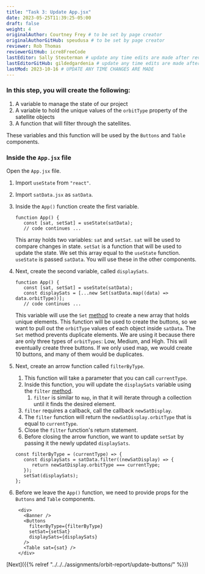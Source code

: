 ```yaml
---
title: "Task 3: Update App.jsx"
date: 2023-05-25T11:39:25-05:00
draft: false
weight: 4
originalAuthor: Courtney Frey # to be set by page creator
originalAuthorGitHub: speudusa # to be set by page creator
reviewer: Rob Thomas
reviewerGitHub: icre8FreeCode
lastEditor: Sally Steuterman # update any time edits are made after review
lastEditorGitHub: gildedgardenia # update any time edits are made after review
lastMod: 2023-10-16 # UPDATE ANY TIME CHANGES ARE MADE
---
```


### In this step, you will create the following:
1. A variable to manage the state of our project
1. A variable to hold the unique values of the `orbitType` property of the satellite objects
1. A function that will filter through the satellites.

These variables and this function will be used by the `Buttons` and `Table` components.

### Inside the `App.jsx` file
Open the `App.jsx` file.  

1. Import `useState` from `"react"`.
1. Import `satData.jsx` as `satData`.
1. Inside the `App()` function create the first variable.
   ```react{linenos=table,hl_lines=[],linenostart=7}
   function App() {
      const [sat, setSat] = useState(satData);
      // code continues ...
   ```
   This array holds two variables: `sat` and `setSat`.  `sat` will be used to compare changes in state.  `setSat` is a function that will be used to update the state.  We set this array equal to the `useState` function.  `useState` is passed `satData`. You will use these in the other components.

1. Next, create the second variable, called `displaySats`.  
      ```react{linenos=table,hl_lines=[3],linenostart=7}
      function App() {
         const [sat, setSat] = useState(satData);
         const displaySats = [...new Set(satData.map((data) => data.orbitType))];
         // code continues ...
      ```
   This variable will use the `Set` [method](https://developer.mozilla.org/en-US/docs/Web/JavaScript/Reference/Global_Objects/Set) to create a new array that holds unique elements.  This function will be used to create the buttons, so we want to pull out the `orbitType` values of each object inside `satData`.  The `Set` method prevents duplicate elements.  We are using it because there are only three types of `orbitTypes`: Low, Medium, and High.  This will eventually create three buttons.  If we only used map, we would create 10 buttons, and many of them would be duplicates. 

1. Next, create an arrow function called `filterByType`.  
   1. This function will take a parameter that you can call `currentType`.
   1. Inside this function, you will update the `displaySats` variable using the `filter` [method](https://upmostly.com/tutorials/react-filter-filtering-arrays-in-react-with-examples).  
      1. `filter` is similar to `map`, in that it will iterate through a collection until it finds the desired element.
   1. `filter` requires a callback, call the callback `newSatDisplay`.  
   1. The `filter` function will return the `newSatDisplay.orbitType` that is equal to `currentType`.  
   1. Close the `filter` function's return statement.  
   1. Before closing the arrow function, we want to update `setSat` by passing it the newly updated `displaySats`.  

   ```react{linenos=table,hl_lines=[],linenostart=11}
   const filterByType = (currentType) => {
      const displaySats = satData.filter((newSatDisplay) => {
         return newSatDisplay.orbitType === currentType;
      });
      setSat(displaySats);
   };
   ```
1. Before we leave the `App()` function, we need to provide props for the `Buttons` and `Table` components.
   ```react{linenos=table,hl_lines=[],linenostart=11}
    <div>
      <Banner />
      <Buttons
        filterByType={filterByType}
        setSat={setSat}
        displaySats={displaySats}
      />
      <Table sat={sat} />
    </div>
   ```

[Next]({{% relref "../../../assignments/orbit-report/update-buttons/" %}})



